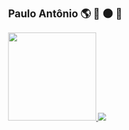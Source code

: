 ## Paulo Antônio :earth_americas: :rocket: :new_moon: :stars: 

<div align="Left">
  <a href="https://github.com/pauloantonio-o">
  <img height="180em" src="https://github-readme-stats.vercel.app/api?username=pauloantonio-o&show_icons=true&theme=algolia&include_all_commits=true&count_private=true">
  <img align="Right height="180em" src="https://github-readme-stats.vercel.app/api/top-langs/?username=pauloantonio-o&layout=compact&langs_count=7&theme=github_dark"/>
</div>
